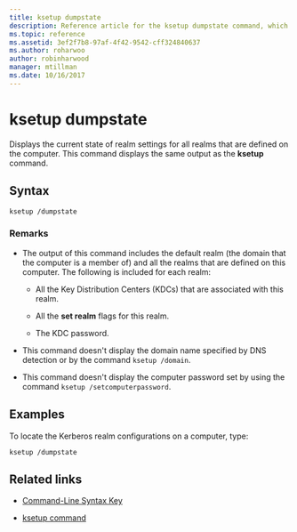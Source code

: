 ```yaml
---
title: ksetup dumpstate
description: Reference article for the ksetup dumpstate command, which displays the current state of realm settings for all realms that are defined on the computer.
ms.topic: reference
ms.assetid: 3ef2f7b8-97af-4f42-9542-cff324840637
ms.author: roharwoo
author: robinharwood
manager: mtillman
ms.date: 10/16/2017
---
```


# ksetup dumpstate

Displays the current state of realm settings for all realms that are defined on the computer. This command displays the same output as the **ksetup** command.

## Syntax

```
ksetup /dumpstate
```

### Remarks

- The output of this command includes the default realm (the domain that the computer is a member of) and all the realms that are defined on this computer. The following is included for each realm:

  - All the Key Distribution Centers (KDCs) that are associated with this realm.

  - All the **set realm** flags for this realm.

  - The KDC password.

- This command doesn't display the domain name specified by DNS detection or by the command `ksetup /domain`.

- This command doesn't display the computer password set by using the command `ksetup /setcomputerpassword`.

## Examples

To locate the Kerberos realm configurations on a computer, type:

```
ksetup /dumpstate
```

## Related links

- [Command-Line Syntax Key](command-line-syntax-key.md)

- [ksetup command](ksetup.md)
